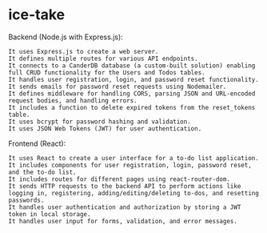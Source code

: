 # ice-take
Backend (Node.js with Express.js):

    It uses Express.js to create a web server.
    It defines multiple routes for various API endpoints.
    It connects to a CanderDB database (a custom-built solution) enabling full CRUD functionality for the Users and Todos tables.
    It handles user registration, login, and password reset functionality.
    It sends emails for password reset requests using Nodemailer.
    It defines middleware for handling CORS, parsing JSON and URL-encoded request bodies, and handling errors.
    It includes a function to delete expired tokens from the reset_tokens table.
    It uses bcrypt for password hashing and validation.
    It uses JSON Web Tokens (JWT) for user authentication.

Frontend (React):

    It uses React to create a user interface for a to-do list application.
    It includes components for user registration, login, password reset, and the to-do list.
    It includes routes for different pages using react-router-dom.
    It sends HTTP requests to the backend API to perform actions like logging in, registering, adding/editing/deleting to-dos, and resetting passwords.
    It handles user authentication and authorization by storing a JWT token in local storage.
    It handles user input for forms, validation, and error messages.